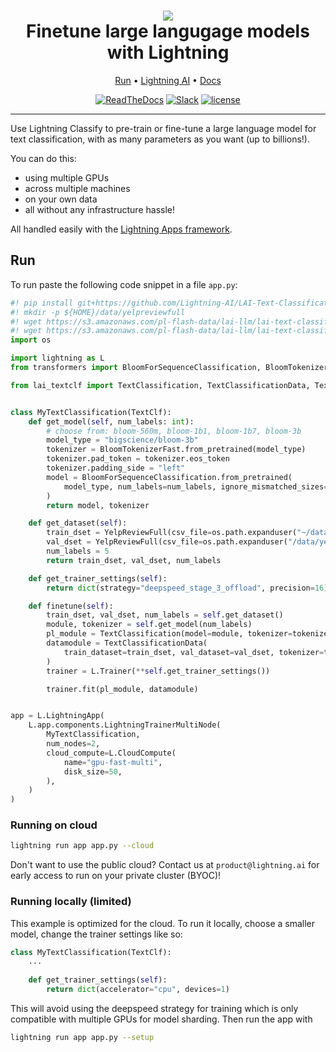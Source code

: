 <div align="center">
    <h1>
        <img src="https://lightningaidev.wpengine.com/wp-content/uploads/2022/11/Asset-54-15.png">
        <br>
        Finetune large langugage models with Lightning
        </br>
    </h1>

<div align="center">

<p align="center">
  <a href="#run">Run</a> •
  <a href="https://www.lightning.ai/">Lightning AI</a> •
  <a href="https://lightning.ai/lightning-docs/">Docs</a>
</p>

[![ReadTheDocs](https://readthedocs.org/projects/pytorch-lightning/badge/?version=stable)](https://lightning.ai/lightning-docs/)
[![Slack](https://img.shields.io/badge/slack-chat-green.svg?logo=slack)](https://www.pytorchlightning.ai/community)
[![license](https://img.shields.io/badge/License-Apache%202.0-blue.svg)](https://github.com/Lightning-AI/lightning/blob/master/LICENSE)

</div>
</div>

______________________________________________________________________

Use Lightning Classify to pre-train or fine-tune a large language model for text classification, 
with as many parameters as you want (up to billions!). 

You can do this:
* using multiple GPUs
* across multiple machines
* on your own data
* all without any infrastructure hassle! 

All handled easily with the [Lightning Apps framework](https://lightning.ai/lightning-docs/).

## Run

To run paste the following code snippet in a file `app.py`:


```python
#! pip install git+https://github.com/Lightning-AI/LAI-Text-Classification-Component
#! mkdir -p ${HOME}/data/yelpreviewfull
#! wget https://s3.amazonaws.com/pl-flash-data/lai-llm/lai-text-classification/datasets/Yelp/datasets/YelpReviewFull/yelp_review_full_csv/train.csv -O ${HOME}/data/yelpreviewfull/train.csv
#! wget https://s3.amazonaws.com/pl-flash-data/lai-llm/lai-text-classification/datasets/Yelp/datasets/YelpReviewFull/yelp_review_full_csv/test.csv -O ${HOME}/data/yelpreviewfull/test.csv
import os

import lightning as L
from transformers import BloomForSequenceClassification, BloomTokenizerFast

from lai_textclf import TextClassification, TextClassificationData, TextClf, YelpReviewFull


class MyTextClassification(TextClf):
    def get_model(self, num_labels: int):
        # choose from: bloom-560m, bloom-1b1, bloom-1b7, bloom-3b
        model_type = "bigscience/bloom-3b"
        tokenizer = BloomTokenizerFast.from_pretrained(model_type)
        tokenizer.pad_token = tokenizer.eos_token
        tokenizer.padding_side = "left"
        model = BloomForSequenceClassification.from_pretrained(
            model_type, num_labels=num_labels, ignore_mismatched_sizes=True
        )
        return model, tokenizer

    def get_dataset(self):
        train_dset = YelpReviewFull(csv_file=os.path.expanduser("~/data/yelpreviewfull/train.csv"))
        val_dset = YelpReviewFull(csv_file=os.path.expanduser("/data/yelpreviewfull/test.csv"))
        num_labels = 5
        return train_dset, val_dset, num_labels

    def get_trainer_settings(self):
        return dict(strategy="deepspeed_stage_3_offload", precision=16)

    def finetune(self):
        train_dset, val_dset, num_labels = self.get_dataset()
        module, tokenizer = self.get_model(num_labels)
        pl_module = TextClassification(model=module, tokenizer=tokenizer)
        datamodule = TextClassificationData(
            train_dataset=train_dset, val_dataset=val_dset, tokenizer=tokenizer
        )
        trainer = L.Trainer(**self.get_trainer_settings())

        trainer.fit(pl_module, datamodule)


app = L.LightningApp(
    L.app.components.LightningTrainerMultiNode(
        MyTextClassification,
        num_nodes=2,
        cloud_compute=L.CloudCompute(
            name="gpu-fast-multi",
            disk_size=50,
        ),
    )
)


```

### Running on cloud

```bash
lightning run app app.py --cloud
```

Don't want to use the public cloud? Contact us at `product@lightning.ai` for early access to run on your private cluster (BYOC)!


### Running locally (limited)
This example is optimized for the cloud. To run it locally, choose a smaller model, change the trainer settings like so:

```python
class MyTextClassification(TextClf):
    ...
    
    def get_trainer_settings(self):
        return dict(accelerator="cpu", devices=1)
```
This will avoid using the deepspeed strategy for training which is only compatible with multiple GPUs for model sharding.
Then run the app with 

```bash
lightning run app app.py --setup
```

